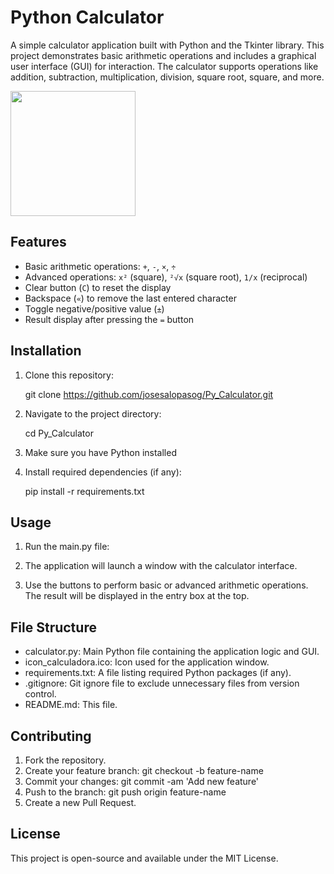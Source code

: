 # Python Calculator

A simple calculator application built with Python and the Tkinter library. This project demonstrates basic arithmetic operations and includes a graphical user interface (GUI) for interaction. The calculator supports operations like addition, subtraction, multiplication, division, square root, square, and more.

<img width=200px src="https://github.com/user-attachments/assets/93445507-7943-4d59-adfc-a5d11af95eca" />

## Features

- Basic arithmetic operations: `+`, `-`, `×`, `÷`
- Advanced operations: `x²` (square), `²√x` (square root), `1/x` (reciprocal)
- Clear button (`C`) to reset the display
- Backspace (`«`) to remove the last entered character
- Toggle negative/positive value (`±`)
- Result display after pressing the `=` button

## Installation

1. Clone this repository:

   git clone https://github.com/josesalopasog/Py_Calculator.git

2. Navigate to the project directory:

   cd Py_Calculator

3. Make sure you have Python installed

4. Install required dependencies (if any):

   pip install -r requirements.txt

## Usage

1. Run the main.py file:

2. The application will launch a window with the calculator interface.

3. Use the buttons to perform basic or advanced arithmetic operations. The result will be displayed in the entry box at the top.

## File Structure
   - calculator.py: Main Python file containing the application logic and GUI.
   - icon_calculadora.ico: Icon used for the application window.
   - requirements.txt: A file listing required Python packages (if any).
   - .gitignore: Git ignore file to exclude unnecessary files from version control.
   - README.md: This file.

## Contributing

1. Fork the repository.
2. Create your feature branch: git checkout -b feature-name
3. Commit your changes: git commit -am 'Add new feature'
4. Push to the branch: git push origin feature-name
5. Create a new Pull Request.

## License
This project is open-source and available under the MIT License.
